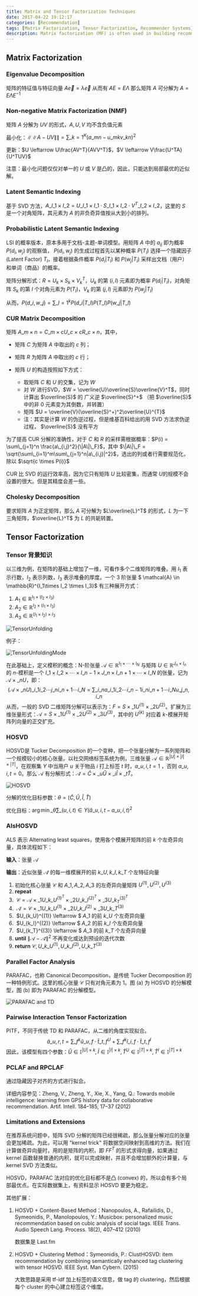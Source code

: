```yaml
---
title: Matrix and Tensor Factorization Techniques
date: 2017-04-22 19:12:17
categories: [Recommendation]
tags: [Matrix Factorization, Tensor Factorization, Recommender Systems]
description: Matrix factorization (MF) is often used in building recommender systems. The extension of it, tensor factorization has come to us.
---
```


## Matrix Factorization
### Eigenvalue Decomposition
矩阵的特征值与特征向量 $A\vec e = \lambda \vec e$
从而有 $AE = E \Lambda$
那么矩阵 $A$ 可分解为 $A = E\Lambda E^{-1}$
### Non-negative Matrix Factorization (NMF)

矩阵 $A$ 分解为 $UV$ 的形式，$A, U, V$ 均不含负值元素

最小化：$\|\|A-UV\|\| = \sum\_{k=1}^K(a\_{mn}-u\_{mk}v\_{kn})^2$

更新：$U \leftarrow U\frac{AV^T}{AVV^T}$，$V \leftarrow V\frac{U^TA}{U^TUV}$

注意：最小化问题仅仅对单一的 $U$ 或 $V$ 是凸的，因此，只能达到局部最优的近似解。

### Latent Semantic Indexing

基于 SVD 方法，$A\_{I\_1 \times I\_2} = U\_{I\_1\times I\_1} \cdot S\_{I\_1 \times I\_2} \cdot V^T\_{I\_2\times I\_2}$，这里的 $S$ 是一个对角矩阵，其元素为 $A$ 的非负奇异值按从大到小的排列。

### Probabilistic Latent Semantic Indexing

LSI 的概率版本，原本多用于文档-主题-单词模型。用矩阵 $A$ 中的 $a_{ij}$ 即为概率 $P(d_i, w_j)$ 的观察值， $P(d_i, w_j)$ 的生成过程首先以某种概率 $P(T_l)$ 选择一个隐藏因子 (Latent Factor) $T_l$，接着根据条件概率 $P(d_i|T_l)$ 和 $P(w_j |T_l)$ 采样出文档（用户）和单词（商品）的概率。

矩阵分解形式：$R = U_k \times S_k \times V^T_k$，$U_k$ 的第 $(i, l)$ 元素即为概率 $P(d_i | T_l)$，对角矩阵 $S_k$ 的第 $l$ 个对角元素为 $P(T_l)$，$V_k$ 的第 $(j,l)$ 元素即为 $P(w_j |T_l)$ 

从而，$P(d\_i, w\_j) = \sum\_{l=1}^kP(d\_i|T\_l) P(T\_l) P(w\_j|T\_l)$

### CUR Matrix Decomposition

矩阵 $A\_{m \times n} = C\_{m \times c}U\_{c \times c}R\_{c \times n}$，其中，

- 矩阵 $C$ 为矩阵 $A$ 中取出的 $c$ 列；


- 矩阵 $R$ 为矩阵 $A$ 中取出的 $c$ 行；
- 矩阵 $U$ 的构造按照如下方式：
  - 取矩阵 $C$ 和 $U$ 的交集，记为 $W$
  - 对 $W$ 进行SVD，$W = \overline{U}\overline{S}\overline{V}^T$，同时计算出 $\overline{S}$ 的 广义逆 $\overline{S}^+$ （把 $\overline{S}$ 中的非 $0$ 元素变为其倒数，并转置）
  - 矩阵 $U = \overline{V}(\overline{S}^+)^2\overline{U}^{T}$
  - 注：其实是计算 $W$ 的伪逆过程，但是维基百科给出的用 SVD 方法求伪逆过程， $\overline{S}$ 没有平方

为了提高 CUR 分解的准确性，对于 $C$ 和 $R$ 的采样需根据概率：$P(i) = \sum\_{j=1}^n \frac{a\_{i,j}^2}{\|A\|\_F}$，其中 $\|A\|\_F = \sqrt{\sum\_{i=1}^m\sum\_{j=1}^n|a\_{i,j}|^2}$，选出的列或者行需要规范化，除以 $\sqrt{c \times P(i)}$

CUR 比 SVD 的运行效率高，因为它只有矩阵 $U​$ 比较密集，而通常 $U​$ 的规模不会设置的很大。但是其精度会差一些。

### Cholesky Decomposition

要求矩阵 $A$ 为正定矩阵，那么 $A$ 可分解为 $L\overline{L}^T$ 的形式，$L$ 为一下三角矩阵，$\overline{L}^T$ 为 $L$ 的共轭转置。

## Tensor Factorization

### Tensor 背景知识

以三维为例，在矩阵的基础上增加了一维，可看作多个二维矩阵的堆叠。用 $I_1$ 表示行数，$I_2$ 表示列数，$I_3$ 表示堆叠的厚度。一个 3 阶张量 $ \mathcal{A} \in \mathbb{R}^{I_1\times I_2 \times I_3}$ 有三种展开方式：

1. $A_1 \in \mathbb{R}^{I_1\times(I_2 \times I_3)}$
2. $A_2 \in \mathbb{R}^{I_2\times(I_1 \times I_3)}$
3. $A_3 \in \mathbb{R}^{(I_1 \times I_2)\times I_3}$

![TensorUnfolding](tensor1.PNG)

例子：

![TensorUnfoldingMode](tensor2.PNG)

在此基础上，定义模积的概念：N-阶张量 $\mathcal{A} \in \mathbb{R}^{I_1 \times \cdots \times I_N}$ 与矩阵 $U \in \mathbb{R}^{J_n \times I_n}$ 的 $n$-模积是一个 $I\_1 \times I\_2 \times \cdots \times I\_{n-1}\times J\_n \times I\_{n+1} \times \cdots \times I\_N$ 的张量，记为 $\mathcal{A} \times\_{n} U$，即：
$$
(\mathcal{A} \times\_n U)\_{i\_1i\_2\cdots j\_n i\_{n+1}\cdots i\_N} = \sum\_{i\_n}a\_{i\_1i\_2\cdots i\_{n-1}i\_ni\_{n+1}\cdots i\_Nu\_{j\_n, i\_n}}
$$
从而，一般的 SVD 二维矩阵分解可以表示为：$F = S \times\_1 U^{(1)} \times\_2 U^{(2)}$。扩展为三维张量形式：$\mathcal{A}= S \times\_1 U^{(1)} \times\_2 U^{(2)} \times\_3 U^{(3)}$，其中的 $U^{(k)}$ 对应着 $k$-模展开矩阵列向量的正交扩充。

### HOSVD

HOSVD是 Tucker Decomposition 的一个变种，把一个张量分解为一系列矩阵和一个规模较小的核心张量。以社交网络标签系统为例，三维张量 $\mathcal{A} \in \mathbb{R}^{|U| \times |I| \times |T|}$，在观察集 $Y$ 中当用户 $u$ 关于物品 $i$ 打上标签 $t$ 时，$a\_{u,i,t} =1$ ，否则 $a\_{u,i,t} =0$。那么 $\mathcal{A}$ 有分解形式：$\mathcal{\hat{A}} = \hat{C} \times\_u \hat{U} \times\_i \hat{I} \times\_t \hat{T}$。

![HOSVD](tensor3.PNG)

分解的优化目标参数：$\theta=(\hat{C}, \hat{U}, \hat{I}, \hat{T})$

优化目标：$\arg\min\limits\_{\hat{\theta}}\sum\limits\_{(u,i,t) \in Y}(\hat{a}\_{u,i,t}-a\_{u,i,t})^2$

### AlsHOSVD

ALS 表示 Alternating least squares，使用各个模展开矩阵的前 $k$ 个左奇异向量，具体流程如下：

**输入**：张量 $\mathcal{A}$

**输出**：近似张量 $\mathcal{\hat{A}}$ 的每一维模展开的前 $k\_U, k\_I, k\_T$ 个左特征向量

1. 初始化核心张量 $\mathcal{C}$ 和 $A\_1, A\_2, A\_3$ 的左奇异向量矩阵 $U^{(1)}, U^{(2)}, U^{(3)}$ 
2. **repeat**
3. ​    $\mathcal{C} = \mathcal{A} \times\_1 U\_{k\_U}^{(1)^T} \times\_2 U\_{k\_I}^{(2)^T} \times\_3 U\_{k_T}^{(3)^T}$
4. ​    $\mathcal{\hat{A}} = \mathcal{C} \times\_1 U\_{k\_U}^{(1)} \times\_2 U\_{k\_I}^{(2)} \times\_3 U\_{k\_T}^{(3)}$
5. ​    $U\_{k\_U}^{(1)} \leftarrow $ $A\_1$ 的前 $k\_U$ 个左奇异向量
6. ​    $U\_{k\_I}^{(2)} \leftarrow $ $A\_2$ 的前 $k\_I$ 个左奇异向量
7. ​    $U\_{k\_T}^{(3)} \leftarrow $ $A\_3$ 的前 $k\_T$ 个左奇异向量
8. **until** $\|\mathcal{A} - \mathcal{\hat{A}}\|^2$ 不再变化或达到预设的迭代次数
9. **return** $\mathcal{C}, U\_{k\_U}^{(1)}, U\_{k\_I}^{(2)}, U\_{k\_T}^{(3)}$

### Parallel Factor Analysis

PARAFAC，也称 Canonical Decomposition，是传统 Tucker Decomposition 的一种特例形式。这里的核心张量 $\mathcal{C}$ 只有对角元素为 $1$。图 (a) 为 HOSVD 的分解模型，图 (b) 即为 PARAFAC 的分解模型。

![PARAFAC and TD](tensor4.PNG)

### Pairwise Interaction Tensor Factorization

PITF，不同于传统 TD 和 PARAFAC，从二维的角度实现拟合。
$$
\hat{a}\_{u,r,t} = \sum\limits\_{f}^k\hat{u}\_{u,f} \cdot \hat{t}\_{t,f}^U + \sum\limits\_{f}^k\hat{i}\_{i,f} \cdot \hat{t}\_{t,f}^I
$$
因此，该模型有四个参数：$\hat{U}\in \mathbb{I}^{|U| \times k}, \hat{I}\in \mathbb{I}^{|I| \times k}, \hat{T}^U\in \mathbb{I}^{|T| \times k}, \hat{T}^I\in \mathbb{I}^{|T| \times k}$

### PCLAF and RPCLAF

通过隐藏因子对齐的方式进行拟合。

详细内容参见：Zheng, V., Zheng, Y., Xie, X., Yang, Q.: Towards mobile intelligence: learning from GPS history data for collaborative recommendation. Artif. Intell. 184–185, 17–37 (2012)

### Limitations and Extensions

在推荐系统问题中，矩阵 SVD 分解的矩阵已经很稀疏，那么张量分解对应的张量会更加稀疏。为此，可以用 "kernel trick" 将数据空间映射到高维的方法。我们在计算做奇异向量时，用的是矩阵的内积，即 $FF^T$ 的形式求得向量，如果通过 kernel 函数替换普通的内积，就可以完成映射，并且不会增加额外的计算量，与 kernel SVD 方法类似。

HOSVD，PARAFAC 法对应的优化目标都不是凸 (convex) 的，所以会有多个局部最优点。在实际数据集上，有资料显示 HOSVD 要更为稳定。

其他扩展：

1. HOSVD + Content-Based Method：Nanopoulos, A., Rafailidis, D., Symeonidis, P., Manolopoulos, Y.: Musicbox: personalized music recommendation based on cubic analysis of social tags. IEEE Trans. Audio Speech Lang. Process. 18(2), 407–412 (2010)

   数据集是 Last.fm

2. HOSVD + Clustering Method：Symeonidis, P.: ClustHOSVD: item recommendation by combining semantically enhanced tag clustering with tensor HOSVD. IEEE Syst. Man Cybern. (2015)

   大致思路是采用 tf-idf 加上标签的语义信息，做 tag 的 clustering，然后根据每个 cluster  的中心建立标签这个维度。

